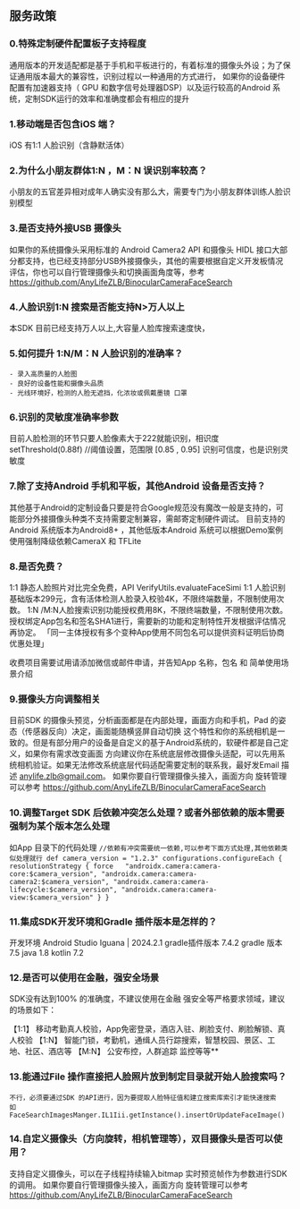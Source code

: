##  服务政策
  
 

### 0.特殊定制硬件配置板子支持程度
  通用版本的开发适配都是基于手机和平板进行的，有着标准的摄像头外设；为了保证通用版本最大的兼容性，识别过程以一种通用的方式进行，
  如果你的设备硬件配置有加速器支持（ GPU 和数字信号处理器DSP）以及运行较高的Android 系统，定制SDK运行的效率和准确度都会有相应的提升

### 1.移动端是否包含iOS 端？
   iOS 有1:1 人脸识别（含静默活体）

### 2.为什么小朋友群体1:N ，M：N 误识别率较高？
   小朋友的五官差异相对成年人确实没有那么大，需要专门为小朋友群体训练人脸识别模型

### 3.是否支持外接USB 摄像头
   如果你的系统摄像头采用标准的 Android Camera2 API 和摄像头 HIDL 接口大部分都支持，也已经支持部分USB外接摄像头，其他的需要根据自定义开发板情况评估，你也可以自行管理摄像头和切换画面角度等，参考 https://github.com/AnyLifeZLB/BinocularCameraFaceSearch

### 4.人脸识别1:N 搜索是否能支持N>万人以上
   本SDK 目前已经支持万人以上,大容量人脸库搜索速度快，

### 5.如何提升 1:N/M：N 人脸识别的准确率？
    - 录入高质量的人脸图
    - 良好的设备性能和摄像头品质
    - 光线环境好，检测的人脸无遮挡，化浓妆或佩戴墨镜 口罩

### 6.识别的灵敏度准确率参数
   目前人脸检测的环节只要人脸像素大于222就能识别，相识度setThreshold(0.88f) //阈值设置，范围限 [0.85 , 0.95] 识别可信度，也是识别灵敏度
   
### 7.除了支持Android 手机和平板，其他Android 设备是否支持？
   其他基于Android的定制设备只要是符合Google规范没有魔改一般是支持的，可能部分外接摄像头种类不支持需要定制兼容，需邮寄定制硬件调试。
   目前支持的Android 系统版本为Android8+ ，其他低版本Android 系统可以根据Demo案例使用强制降级依赖CameraX 和 TFLite

### 8.是否免费？
   1:1 静态人脸照片对比完全免费，API  VerifyUtils.evaluateFaceSimi
   1:1 人脸识别基础版本299元，含有活体检测人脸录入校验4K，不限终端数量，不限制使用次数。
   1:N /M:N人脸搜索识别功能授权费用8K，不限终端数量，不限制使用次数。
   授权绑定App包名和签名SHA1进行，需要新的功能和定制特性开发根据评估情况再协定。 
   「同一主体授权有多个变种App使用不同包名可以提供资料证明后协商优惠处理」
   
   收费项目需要试用请添加微信或邮件申请，并告知App 名称，包名 和 简单使用场景介绍

### 9.摄像头方向调整相关
   目前SDK 的摄像头预览，分析画面都是在内部处理，画面方向和手机，Pad 的姿态（传感器反向）决定，画面能随横竖屏自动切换
这个特性和你的系统相机是一致的。但是有部分用户的设备是自定义的基于Android系统的，软硬件都是自己定义，如果你有需求改变画面
方向建议你在系统底层修改摄像头适配，可以先用系统相机验证。如果无法修改系统底层代码适配需要定制的联系我，最好发Email 描述
anylife.zlb@gmail.com。
   如果你要自行管理摄像头接入，画面方向 旋转管理可以参考 https://github.com/AnyLifeZLB/BinocularCameraFaceSearch
   

### 10.调整Target SDK 后依赖冲突怎么处理？或者外部依赖的版本需要强制为某个版本怎么处理
   如App 目录下的代码处理
   `
   //依赖有冲突需要统一依赖,可以参考下面方式处理,其他依赖类似处理就行
   def camera_version = "1.2.3"
   configurations.configureEach {
   resolutionStrategy {
   force   "androidx.camera:camera-core:$camera_version",
   "androidx.camera:camera-camera2:$camera_version",
   "androidx.camera:camera-lifecycle:$camera_version",
   "androidx.camera:camera-view:$camera_version"
   }
   }
   `
   
### 11.集成SDK开发环境和Gradle 插件版本是怎样的？
  开发环境 Android Studio Iguana | 2024.2.1
  gradle插件版本 7.4.2  gradle 版本 7.5 
  java 1.8   kotlin 7.2

### 12.是否可以使用在金融，强安全场景
  SDK没有达到100% 的准确度，不建议使用在金融 强安全等严格要求领域，建议的场景如下：

  【1:1】 移动考勤真人校验，App免密登录，酒店入驻、刷脸支付、刷脸解锁、真人校验
  【1:N】 智能门锁，考勤机，通缉人员行踪搜索，智慧校园、景区、工地、社区、酒店等
  【M:N】 公安布控，人群追踪 监控等等**

### 13.能通过File 操作直接把人脸照片放到制定目录就开始人脸搜索吗？

    不行，必须要通过SDK 的API进行，因为要提取人脸特征值和建立搜索库索引才能快速搜索
    如FaceSearchImagesManger.IL1Iii.getInstance().insertOrUpdateFaceImage()

### 14.自定义摄像头（方向旋转，相机管理等），双目摄像头是否可以使用？
   支持自定义摄像头，可以在子线程持续输入bitmap 实时预览帧作为参数进行SDK 的调用。
   如果你要自行管理摄像头接入，画面方向 旋转管理可以参考 https://github.com/AnyLifeZLB/BinocularCameraFaceSearch





